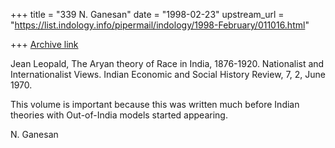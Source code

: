 +++
title = "339 N. Ganesan"
date = "1998-02-23"
upstream_url = "https://list.indology.info/pipermail/indology/1998-February/011016.html"

+++
[Archive link](https://list.indology.info/pipermail/indology/1998-February/011016.html)

Jean Leopald, The Aryan theory of Race in India, 1876-1920.
Nationalist and Internationalist Views.
Indian Economic and Social History Review, 7, 2, June 1970.

This volume is  important because this was written much before
Indian theories with Out-of-India models started appearing.

N. Ganesan



